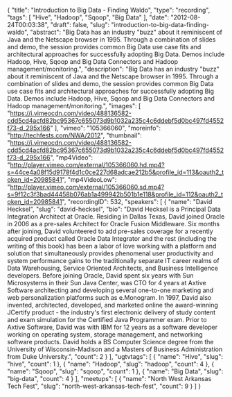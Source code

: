 {
  "title": "Introduction to Big Data - Finding Waldo",
  "type": "recording",
  "tags": [
    "Hive",
    "Hadoop",
    "Sqoop",
    "Big Data"
  ],
  "date": "2012-08-24T00:03:38",
  "draft": false,
  "slug": "introduction-to-big-data-finding-waldo",
  "abstract": "Big Data has an industry \"buzz\" about it reminiscent of Java and the Netscape browser in 1995. Through a combination of slides and demo, the session provides common Big Data use case fits and architectural approaches for successfully adopting Big Data. Demos include Hadoop, Hive, Sqoop and Big Data Connectors and Hadoop management/monitoring.",
  "description": "Big Data has an industry \"buzz\" about it reminiscent of Java and the Netscape browser in 1995. Through a combination of slides and demo, the session provides common Big Data use case fits and architectural approaches for successfully adopting Big Data. Demos include Hadoop, Hive, Sqoop and Big Data Connectors and Hadoop management/monitoring.",
  "images": [
    "https://i.vimeocdn.com/video/488136582-cdd5cd4acfd82bc95367c655073d9b1032a235c4c6ddebf5d0bc497fd4552f73-d_295x166"
  ],
  "vimeo": "105366060",
  "moreinfo": "http://techfests.com/NWA/2012",
  "thumbnail": "https://i.vimeocdn.com/video/488136582-cdd5cd4acfd82bc95367c655073d9b1032a235c4c6ddebf5d0bc497fd4552f73-d_295x166",
  "mp4Video": "http://player.vimeo.com/external/105366060.hd.mp4?s=44ce4a08f15d9178f4d1c0ce227d68adcae212b5&profile_id=113&oauth2_token_id=20985841",
  "mp4VideoLow": "http://player.vimeo.com/external/105366060.sd.mp4?s=9f12c3f3bad44458b076ab1a499942b501b1e118&profile_id=112&oauth2_token_id=20985841",
  "recordingID": 532,
  "speakers": [
    {
      "name": "David Hecksel",
      "slug": "david-hecksel",
      "bio": "David Hecksel is a Principal Data Integration Architect at Oracle. Residing in Dallas Texas, David joined Oracle in 2006 as a pre-sales Architect for Oracle Fusion Middleware. Six months after joining, David volunteered to add pre-sales coverage for a recently acquired product called Oracle Data Integrator and the rest (including the writing of this book) has been a labor of love working with a platform and solution that simultaneously provides phenomenal user productivity and system performance gains to the traditionally separate IT career realms of Data Warehousing, Service Oriented Architects, and Business Intelligence developers. Before joining Oracle, David spent six years with Sun Microsystems in their Sun Java Center, was CTO for 4 years at Axtive Software architecting and developing several one-to-one marketing and web personalization platforms such as e.Monogram. In 1997, David also invented, architected, developed, and marketed online the award-winning JCertify product - the industry's first electronic delivery of study content and exam simulation for the Certified Java Programmer exam. Prior to Axtive Software, David was with IBM for 12 years as a software developer working on operating system, storage management, and networking software products. David holds a BS Computer Science degree from the University of Wisconsin-Madison and a Masters of Business Administration from Duke University.",
      "count": 2
    }
  ],
  "ugtvtags": [
    {
      "name": "Hive",
      "slug": "hive",
      "count": 1
    },
    {
      "name": "Hadoop",
      "slug": "hadoop",
      "count": 4
    },
    {
      "name": "Sqoop",
      "slug": "sqoop",
      "count": 1
    },
    {
      "name": "Big Data",
      "slug": "big-data",
      "count": 4
    }
  ],
  "meetups": [
    {
      "name": "North West Arkansas Tech Fest",
      "slug": "north-west-arkansas-tech-fest",
      "count": 9
    }
  ]
}